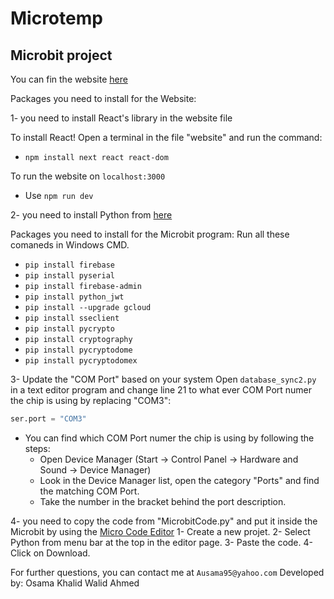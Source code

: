 # Microtemp
## Microbit project

You can fin the website [here](https://microtemp.vercel.app/)

Packages you need to install for the Website:

1- you need to install React's library in the website file

To install React! 
Open a terminal in the file "website" and run the command:
- `npm install next react react-dom`

To run the website on `localhost:3000`
- Use `npm run dev`


2- you need to install Python from [here](https://www.python.org/downloads/)

Packages you need to install for the Microbit program:
Run all these comaneds in Windows CMD.

- `pip install firebase`
- `pip install pyserial`
- `pip install firebase-admin`
- `pip install python_jwt`
- `pip install --upgrade gcloud`
- `pip install sseclient`
- `pip install pycrypto`
- `pip install cryptography`
- `pip install pycryptodome`
- `pip install pycryptodomex`

3- Update the "COM Port" based on your system
Open `database_sync2.py` in a text editor program and change line 21 to what ever COM Port numer the chip is using by replacing "COM3":
```py
ser.port = "COM3"
```
- You can find which COM Port numer the chip is using by following the steps:
  - Open Device Manager (Start → Control Panel → Hardware and Sound → Device Manager)
  - Look in the Device Manager list, open the category "Ports" and find the matching COM Port.
  - Take the number in the bracket behind the port description.

4- you need to copy the code from "MicrobitCode.py" and put it inside the Microbit by using the [Micro Code Editor](https://microbit.org/code/)
 1- Create a new projet.
 2- Select Python from menu bar at the top in the editor page.
 3- Paste the code.
 4- Click on Download.

For further questions, you can contact me at `Ausama95@yahoo.com`
Developed by: Osama Khalid Walid Ahmed